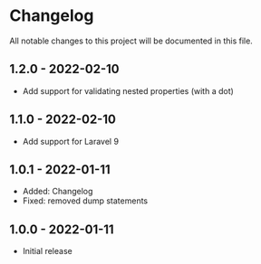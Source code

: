 # Changelog

All notable changes to this project will be documented in this file.

## 1.2.0 - 2022-02-10

- Add support for validating nested properties (with a dot)

## 1.1.0 - 2022-02-10

- Add support for Laravel 9

## 1.0.1 - 2022-01-11

- Added: Changelog
- Fixed: removed dump statements

## 1.0.0 - 2022-01-11

- Initial release
